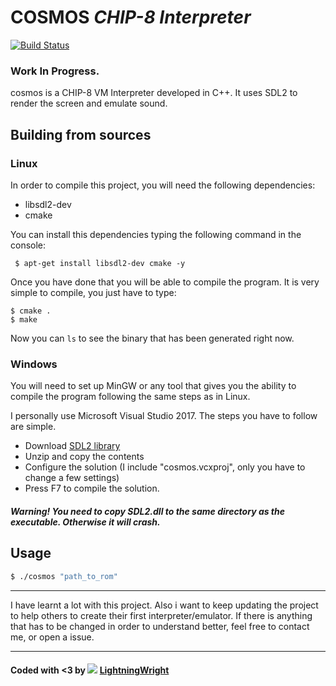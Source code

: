# **COSMOS** _CHIP-8 Interpreter_

[![Build Status](https://travis-ci.org/LightningWright/cosmos.svg?branch=master)](https://travis-ci.org/LightningWright/cosmos)

### Work In Progress.

cosmos is a CHIP-8 VM Interpreter developed in C++. It uses SDL2 to render the screen and emulate sound.

## Building from sources

### Linux

In order to compile this project, you will need  the following dependencies:

- libsdl2-dev
- cmake

You can install this dependencies typing the following command in the console:

`  $ apt-get install libsdl2-dev cmake -y `

Once you have done that you will be able to compile the program.
It is very simple to compile, you just have to type:

```
$ cmake .
$ make
```

Now you can `ls` to see the binary that has been generated right now.

### Windows

You will need to set up MinGW or any tool that gives you the ability to compile the program following the same steps as in Linux.

I personally use Microsoft Visual Studio 2017. The steps you have to follow are simple.
- Download [SDL2 library](www.libsdl.org)
- Unzip and copy the contents
- Configure the solution (I include "cosmos.vcxproj", only you have to change a few settings)
- Press F7 to compile the solution.

##### Warning! You need to copy SDL2.dll to the same directory as the executable. Otherwise it will crash.

## Usage


```sh
$ ./cosmos "path_to_rom"
```

* * *

I have learnt a lot with this project. Also i want to keep updating the project to help others to create their first interpreter/emulator. If there is anything that has to be changed in order to understand better, feel free to contact me, or open a issue.


* * *

#### Coded with <3 by ![](https://avatars3.githubusercontent.com/u/6288559?v=2&s=32) [LightningWright](https://github.com/LightningWright)
